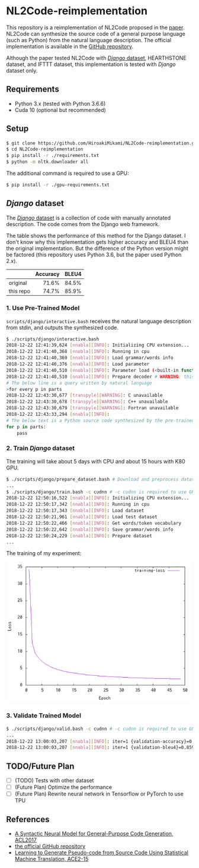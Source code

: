 NL2Code-reimplementation
===

This repository is a reimplementation of NL2Code proposed in the [paper](https://arxiv.org/abs/1704.01696). NL2Code can synthesize the source code of a general purpose language (such as Python) from the natural language description.
The official implementation is available in the [GitHub repository](https://github.com/pcyin/NL2code/).

Although the paper tested NL2Code with [*Django* dataset](https://github.com/odashi/ase15-django-dataset), HEARTHSTONE dataset, and IFTTT dataset, this implementation is tested with *Django* dataset only.

Requirements
---
* Python 3.x (tested with Python 3.6.6)
* Cuda 10 (optional but recommended)

Setup
---

```bash
$ git clone https://github.com/HiroakiMikami/NL2Code-reimplementation.git
$ cd NL2Code-reimplementation
$ pip install -r ./requirements.txt
$ python -m nltk.downloader all
```

The additional command is required to use a GPU:

```bash
$ pip install -r ./gpu-requirements.txt
```

*Django* dataset
---

The [*Django* dataset](https://github.com/odashi/ase15-django-dataset) is a collection of code with manually annotated description. The code comes from the Django web framework.

The table shows the performance of this method for the Django dataset.
I don't know why this implementation gets higher accuracy and BLEU4 than the original implementation. But the difference of the Python version might be factored (this repository uses Python 3.6, but the paper used Python 2.x).

|         |Accuracy|BLEU4|
|---------|-------:|----:|
|original |   71.6%|84.5%|
|this repo|   74.7%|85.9%|


### 1. Use Pre-Trained Model

`scripts/django/interactive.bash` receives the natural language description from stdin, and outputs the synthesized code.

```bash
$ ./scripts/django/interactive.bash
2018-12-22 12:41:39,624 [nnabla][INFO]: Initializing CPU extension...
2018-12-22 12:41:40,368 [nnabla][INFO]: Running in cpu
2018-12-22 12:41:40,369 [nnabla][INFO]: Load grammar/words info
2018-12-22 12:41:40,376 [nnabla][INFO]: Load parameter
2018-12-22 12:41:40,510 [nnabla][INFO]: Parameter load (<built-in function format>): ./scripts/django/../..//result/django/model.h5
2018-12-22 12:41:40,510 [nnabla][INFO]: Prepare decoder # WARNING: this take long time
# The below line is a query written by natural language
>for every p in parts
2018-12-22 12:43:30,677 [transpyle][WARNING]: C unavailable
2018-12-22 12:43:30,678 [transpyle][WARNING]: C++ unavailable
2018-12-22 12:43:30,679 [transpyle][WARNING]: Fortran unavailable
2018-12-22 12:43:33,294 [nnabla][INFO]: 
# The below text is a Python source code synthesized by the pre-trained model
for p in parts:
    pass
```

### 2. Train *Django* dataset

The training will take about 5 days with CPU and about 15 hours with K80 GPU.

```bash
$ ./scripts/django/prepare_dataset.bash # Download and preprocess dataset
...
$ ./scripts/django/train.bash -c cudnn # -c cudnn is required to use GPU
2018-12-22 12:50:16,522 [nnabla][INFO]: Initializing CPU extension...
2018-12-22 12:50:17,342 [nnabla][INFO]: Running in cpu     
2018-12-22 12:50:17,343 [nnabla][INFO]: Load dataset       
2018-12-22 12:50:21,961 [nnabla][INFO]: Load test dataset  
2018-12-22 12:50:22,466 [nnabla][INFO]: Get words/token vocabulary
2018-12-22 12:50:22,642 [nnabla][INFO]: Save grammar/words info
2018-12-22 12:50:24,229 [nnabla][INFO]: Prepare dataset
...
```

The training of my experiment:

![](django-loss.png)

### 3. Validate Trained Model

```bash
$ ./scripts/django/valid.bash -c cudnn # -c cudnn is required to use GPU
...
2018-12-22 13:00:03,207 [nnabla][INFO]: iter=1 {validation-accuracy}=0.747028
2018-12-22 13:00:03,207 [nnabla][INFO]: iter=1 {validation-bleu4}=0.859477
```

TODO/Future Plan
---

* [ ] (TODO) Tests with other dataset
* [ ] (Future Plan) Optimize the performance
* [ ] (Future Plan) Rewrite neural network in Tensorflow or PyTorch to use TPU

References
---

* [A Syntactic Neural Model for General-Purpose Code Generation, ACL2017](https://arxiv.org/abs/1704.01696)
* [the official GitHub repository](https://github.com/pcyin/NL2code/)
* [Learning to Generate Pseudo-code from Source Code Using Statistical Machine Translation, ACE2-15](https://ieeexplore.ieee.org/document/7372045)